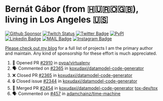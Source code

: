 # Bernát Gábor (from 🇭🇺🇷🇴🇬🇧), living in Los Angeles 🇺🇸

[![Github Sponsor](https://img.shields.io/static/v1?label=Sponsor&message=%E2%9D%A4&logo=GitHub&link=https://github.com/sponsors/gaborbernat&style=flat-square)](https://github.com/sponsors/gaborbernat)
[![Twitch Status](https://img.shields.io/twitch/status/gaborbernat?style=flat-square)](https://www.twitch.tv/gaborbernat)
[![Twitter Badge](https://img.shields.io/badge/-@gjbernat-1ca0f1?style=flat-square&labelColor=1ca0f1&logo=twitter&logoColor=white&link=https://twitter.com/gjbernat)](https://twitter.com/gjbernat)
[![PyPI](https://img.shields.io/badge/-gaborbernat-0073b7?style=flat-square&logo=Python&logoColor=white&link=https://pypi.org/user/gaborbernat/)](https://pypi.org/user/gaborbernat/)
[![Linkedin Badge](https://img.shields.io/badge/-gaborbernat-blue?style=flat-square&logo=Linkedin&logoColor=white&link=https://www.linkedin.com/in/gaborbernat/)](https://www.linkedin.com/in/gaborbernat/)
[![MAIL Badge](https://img.shields.io/badge/-gaborjbernat@gmail.com-c14438?style=flat-square&logo=Gmail&logoColor=white&link=mailto:gaborjbernat@gmail.com)](mailto:gaborjbernat@gmail.com)
[![Instagram Badge](https://img.shields.io/badge/-@gabor__bernat-845EC2?style=flat-square&labelColor=white&logo=Instagram&link=https://instagram.com/gabor_bernat/)](https://instagram.com/gabor_bernat)

[Please check out my blog](https://bernat.tech/about/) for a full list of projects I am the primary author and maintain.
Any kind of sponsorship for these effort is much appreciated.

<!--START_SECTION:activity-->

1. 💪 Opened PR [#2910](https://github.com/pypa/virtualenv/pull/2910) in [pypa/virtualenv](https://github.com/pypa/virtualenv)
2. 🗣 Commented on [#2365](https://github.com/koxudaxi/datamodel-code-generator/pull/2365#issuecomment-3117819788) in [koxudaxi/datamodel-code-generator](https://github.com/koxudaxi/datamodel-code-generator)
3. ❌ Closed PR [#2365](https://github.com/koxudaxi/datamodel-code-generator/pull/2365) in [koxudaxi/datamodel-code-generator](https://github.com/koxudaxi/datamodel-code-generator)
4. 🔒 Closed issue [#2344](https://github.com/koxudaxi/datamodel-code-generator/issues/2344) in [koxudaxi/datamodel-code-generator](https://github.com/koxudaxi/datamodel-code-generator)
5. 🎉 Merged PR [#2454](https://github.com/koxudaxi/datamodel-code-generator/pull/2454) in [koxudaxi/datamodel-code-generator](https://github.com/koxudaxi/datamodel-code-generator)
   [tox-dev/tox](https://github.com/tox-dev/tox)
5. 🗣 Commented on [#457](https://github.com/adamchainz/time-machine/pull/457#issuecomment-2197730644) in
[adamchainz/time-machine](https://github.com/adamchainz/time-machine)
<!--END_SECTION:activity-->
